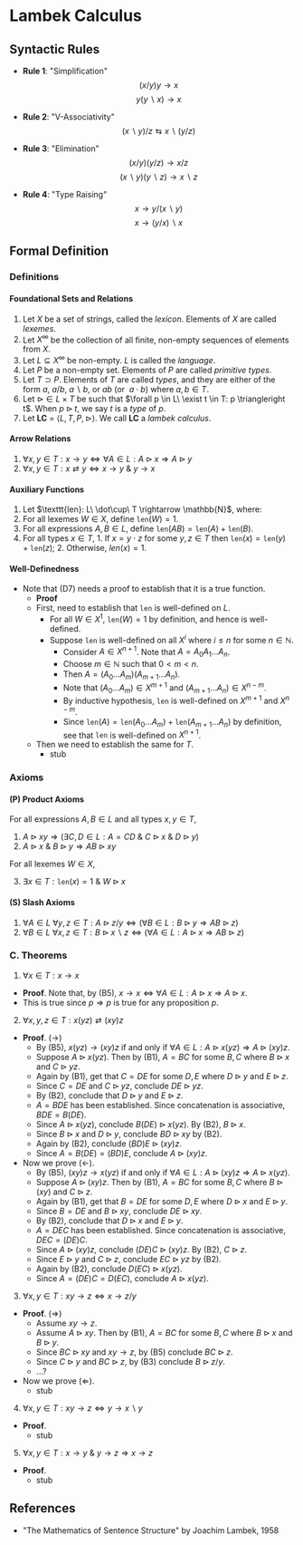 # Lambek Calculus

## Syntactic Rules

- **Rule 1**: "Simplification"
$$
(x/y)y \rightarrow x
$$
$$
y(y\backslash x) \rightarrow x
$$

- **Rule 2**: "V-Associativity"
$$
(x\backslash y)/z \leftrightarrows x\backslash (y/z)
$$

- **Rule 3**: "Elimination"
$$
(x/y)(y/z) \rightarrow x/z
$$
$$
(x\backslash y)(y\backslash z) \rightarrow x\backslash z
$$

- **Rule 4**: "Type Raising"
$$
x \rightarrow y/(x \backslash y)
$$
$$
x \rightarrow (y / x) \backslash x
$$

## Formal Definition

### Definitions

#### Foundational Sets and Relations

1. Let $X$ be a set of strings, called the *lexicon*. Elements of $X$ are called *lexemes*.
2. Let $X^{\infty}$ be the collection of all finite, non-empty sequences of elements from $X$.
3. Let $L\subseteq X^{\infty}$ be non-empty. $L$ is called the *language*.
4. Let $P$ be a non-empty set.  Elements of $P$ are called *primitive types*.
5. Let $T \supset P$. Elements of $T$ are called *types*, and they are either of the form $a$, $a/b$, $a\backslash b$, or $ab$ (or $\ a\cdot b$) where $a,b\in T$.
6. Let $\triangleright \in L\times T$ be such that $\forall p \in L\ \exist t \in T: p \triangleright t$. When $p \triangleright t$, we say $t$ is a *type* of $p$.
7.  Let **LC** = $\langle L, T, P, \triangleright \rangle$. We call **LC** a *lambek calculus*.

#### Arrow Relations
1. $\forall x,y \in T : x \rightarrow y \Leftrightarrow \forall A \in L: A \triangleright x \Rightarrow A \triangleright y$
2. $\forall x,y \in T : x \rightleftarrows y \Leftrightarrow x\rightarrow y \ \& \ y \rightarrow x$

#### Auxiliary Functions
1.  Let $\texttt{len}: L\ \dot\cup\ T \rightarrow \mathbb{N}$, where:
  1. For all lexemes $W\in X$, define $\texttt{len}(W) = 1$.
  2. For all expressions $A, B\in L$, define $\texttt{len}(AB) = \texttt{len}(A) + \texttt{len}(B)$.
  3. For all types $x\in T$,
    1. If $x=y\cdot z$ for some $y,z\in T$ then $\texttt{len}(x) = \texttt{len}(y) + \texttt{len}(z)$;
    2. Otherwise, $len(x)=1$.

#### Well-Definedness
- Note that (D7) needs a proof to establish that it is a true function.
  - **Proof**
  - First, need to establish that $\texttt{len}$ is well-defined on $L$.
    - For all $W\in X^1$, $\texttt{len}(W)=1$ by definition, and hence is well-defined.
    - Suppose $\texttt{len}$ is well-defined on all $X^i$ where $i\leq n$ for some $n\in\mathbb{N}$.
      - Consider $A\in X^{n+1}$. Note that $A=A_0A_1\ldots A_n$.
      - Choose $m\in\mathbb{N}$ such that $0<m<n$.
      - Then $A=(A_0\ldots A_m)(A_{m+1}\ldots A_n)$.
      - Note that $(A_0\ldots A_m)\in X^{m+1}$ and $(A_{m+1}\ldots A_n)\in X^{n-m}$.
      - By inductive hypothesis, $\texttt{len}$ is well-defined on $X^{m+1}$ and $X^{n-m}$.
      - Since $\texttt{len}(A) = \texttt{len}(A_0\ldots A_m) + \texttt{len}(A_{m+1}\ldots A_n)$ by definition, see that $\texttt{len}$ is well-defined on $X^{n+1}$.
  - Then we need to establish the same for $T$.
    - stub

### Axioms

#### (P) Product Axioms

For all expressions $A,B\in L$ and all types $x,y \in T$,

1. $A\triangleright xy \Rightarrow ( \exists C,D\in L : A=CD\ \&\ C\triangleright x \ \&\ D \triangleright y)$
2. $A \triangleright x\ \& \ B\triangleright y \Rightarrow AB \triangleright xy$

For all lexemes $W\in X$,

3. $\exists x\in T: \texttt{len}(x)=1\ \&\ W\triangleright x$

#### (S) Slash Axioms

1. $\forall A \in L\ \forall y, z \in T : A \triangleright z/y \Leftrightarrow (\forall B \in L: B \triangleright y \Rightarrow AB \triangleright z)$
2. $\forall B \in L\ \forall x, z \in T :  B \triangleright x\backslash z \Leftrightarrow (\forall A \in L: A \triangleright x \Rightarrow AB \triangleright z)$

### C. Theorems

1. $\forall x \in T: x \rightarrow x$
  - **Proof**. Note that, by (B5), $x \rightarrow x \Leftrightarrow \forall A \in L: A \triangleright x \Rightarrow A \triangleright x$.
  - This is true since $p\Rightarrow p$ is true for any proposition $p$.

2. $\forall x, y, z \in T: x(yz) \rightleftarrows (xy)z$
  - **Proof**. $(\rightarrow)$
    - By (B5), $x(yz) \rightarrow (xy)z$ if and only if $\forall A \in L: A \triangleright x(yz) \Rightarrow A \triangleright (xy)z$.
    - Suppose $A \triangleright x(yz)$. Then by (B1), $A=BC$ for some $B,C$ where $B\triangleright x$ and $C \triangleright yz$.
    - Again by (B1), get that $C=DE$ for some $D,E$ where $D\triangleright y$ and $E \triangleright z$.
    - Since $C=DE$ and $C\triangleright yz$, conclude $DE\triangleright yz$.
    - By (B2), conclude that $D\triangleright y$ and $E\triangleright z$.
    - $A = BDE$ has been established. Since concatenation is associative, $BDE = B(DE)$.
    - Since $A \triangleright x(yz)$, conclude $B(DE) \triangleright x(yz)$. By (B2), $B \triangleright x$.
    - Since $B \triangleright x$ and $D \triangleright y$, conclude $BD\triangleright xy$ by (B2).
    - Again by (B2), conclude $(BD)E \triangleright (xy)z$.
    - Since $A=B(DE)=(BD)E$, conclude $A\triangleright (xy)z$.
  - Now we prove ($\leftarrow$).
    - By (B5), $(xy)z \rightarrow x(yz)$ if and only if $\forall A \in L: A \triangleright (xy)z \Rightarrow A \triangleright x(yz)$.
    - Suppose $A \triangleright (xy)z$. Then by (B1), $A=BC$ for some $B,C$ where $B\triangleright (xy)$ and $C \triangleright z$.
    - Again by (B1), get that $B=DE$ for some $D,E$ where $D\triangleright x$ and $E \triangleright y$.
    - Since $B=DE$ and $B\triangleright xy$, conclude $DE\triangleright xy$.
    - By (B2), conclude that $D\triangleright x$ and $E\triangleright y$.
    - $A = DEC$ has been established. Since concatenation is associative, $DEC = (DE)C$.
    - Since $A \triangleright (xy)z$, conclude $(DE)C \triangleright (xy)z$. By (B2), $C \triangleright z$.
    - Since $E \triangleright y$ and $C \triangleright z$, conclude $EC\triangleright yz$ by (B2).
    - Again by (B2), conclude $D(EC) \triangleright x(yz)$.
    - Since $A=(DE)C=D(EC)$, conclude $A\triangleright x(yz)$.

3. $\forall x, y \in T: xy \rightarrow z \Leftrightarrow x \rightarrow z/y$
  - **Proof**. $(\Rightarrow)$
    - Assume $xy \rightarrow z$.
    - Assume $A \triangleright xy$. Then by (B1), $A=BC$ for some $B,C$ where $B \triangleright x$ and $B \triangleright y$.
    - Since $BC \triangleright xy$ and $xy \rightarrow z$, by (B5) conclude $BC \triangleright z$.
    - Since $C \triangleright y$ and $BC \triangleright z$, by (B3) conclude $B\triangleright z/y$.
    - ...?
  - Now we prove ($\Leftarrow$).
    - stub
4. $\forall x, y \in T: xy \rightarrow z \Leftrightarrow y \rightarrow x\backslash y$
  - **Proof**.
    - stub

5. $\forall x, y \in T: x\rightarrow y \ \&\ y\rightarrow z \Rightarrow x \rightarrow z$
  - **Proof**.
    - stub


## References
- "The Mathematics of Sentence Structure" by Joachim Lambek, 1958
